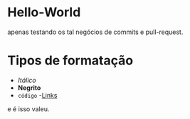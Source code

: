 # Hello-World
apenas testando os tal negócios de commits e pull-request.

# Tipos de formatação
- *Itálico*
- **Negrito**
- `código`
-[Links](https://github.com/DanieldeSousaAlmeida)

e é isso valeu.
